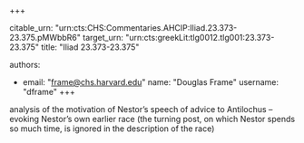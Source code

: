 +++


citable_urn: "urn:cts:CHS:Commentaries.AHCIP:Iliad.23.373-23.375.pMWbbR6"
target_urn: "urn:cts:greekLit:tlg0012.tlg001:23.373-23.375"
title: "Iliad 23.373-23.375"

authors:
- email: "frame@chs.harvard.edu"
  name: "Douglas Frame"
  username: "dframe"
+++

<p>analysis of the motivation of Nestor’s speech of advice to Antilochus – evoking Nestor’s own earlier race (the turning post, on which Nestor spends so much time, is ignored in the description of the race)</p>